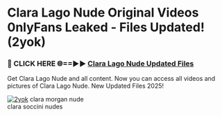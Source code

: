 # Clara Lago Nude Original Videos 0nlyFans Leaked - Files Updated! (2yok)

<h3>🔴 CLICK HERE 🌐==►► <a href="https://tinyurl.com/52m3yx9h" rel="nofollow">Clara Lago Nude Updated Files</a></h3>

Get Clara Lago Nude and all content. Now you can access all videos and pictures of Clara Lago Nude. New Updated Files 2025!

[![2yok](https://i.imgur.com/TnHtlc8.gif)](https://tinyurl.com/52m3yx9h)
clara morgan nude<br>
clara soccini nudes